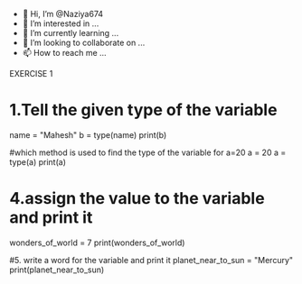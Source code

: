- 👋 Hi, I’m @Naziya674
- 👀 I’m interested in ...
- 🌱 I’m currently learning ...
- 💞️ I’m looking to collaborate on ...
- 📫 How to reach me ...

<!---
Naziya674/Naziya674 is a ✨ special ✨ repository because its `README.md` (this file) appears on your GitHub profile.
You can click the Preview link to take a look at your changes.
--->
EXERCISE 1
# 1.Tell the given type of the variable
name = "Mahesh"
b = type(name)
print(b)

#which method is used to find the type of the variable for a=20
a = 20
a = type(a)
print(a)

# 4.assign the value to the variable and print it
wonders_of_world = 7
print(wonders_of_world) 

#5. write a word for the variable and print it
planet_near_to_sun = "Mercury"
print(planet_near_to_sun)
